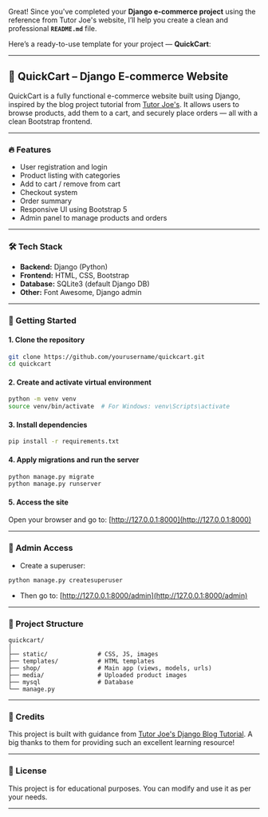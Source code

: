 Great! Since you've completed your **Django e-commerce project** using the reference from Tutor Joe's website, I’ll help you create a clean and professional **`README.md`** file.

Here’s a ready-to-use template for your project — **QuickCart**:

---

## 🛒 QuickCart – Django E-commerce Website

QuickCart is a fully functional e-commerce website built using Django, inspired by the blog project tutorial from [Tutor Joe's](https://www.tutorjoes.in/python_django_blog/index). It allows users to browse products, add them to a cart, and securely place orders — all with a clean Bootstrap frontend.

---

### 🔥 Features

- User registration and login
- Product listing with categories
- Add to cart / remove from cart
- Checkout system
- Order summary
- Responsive UI using Bootstrap 5
- Admin panel to manage products and orders

---

### 🛠️ Tech Stack

- **Backend:** Django (Python)
- **Frontend:** HTML, CSS, Bootstrap
- **Database:** SQLite3 (default Django DB)
- **Other:** Font Awesome, Django admin

---

### 🚀 Getting Started

#### 1. Clone the repository

```bash
git clone https://github.com/yourusername/quickcart.git
cd quickcart
```

#### 2. Create and activate virtual environment

```bash
python -m venv venv
source venv/bin/activate  # For Windows: venv\Scripts\activate
```

#### 3. Install dependencies

```bash
pip install -r requirements.txt
```

#### 4. Apply migrations and run the server

```bash
python manage.py migrate
python manage.py runserver
```

#### 5. Access the site

Open your browser and go to: [http://127.0.0.1:8000](http://127.0.0.1:8000)

---

### 🔐 Admin Access

- Create a superuser:
```bash
python manage.py createsuperuser
```

- Then go to: [http://127.0.0.1:8000/admin](http://127.0.0.1:8000/admin)

---

### 📁 Project Structure

```
quickcart/
│
├── static/              # CSS, JS, images
├── templates/           # HTML templates
├── shop/                # Main app (views, models, urls)
├── media/               # Uploaded product images
├── mysql                # Database
└── manage.py
```

---

### 🙏 Credits

This project is built with guidance from [Tutor Joe's Django Blog Tutorial](https://www.tutorjoes.in/python_django_blog/index). A big thanks to them for providing such an excellent learning resource!

---

### 📜 License

This project is for educational purposes. You can modify and use it as per your needs.

---

